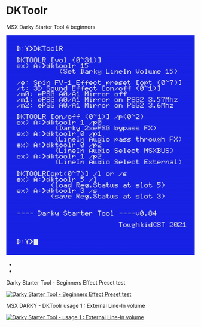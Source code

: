 # DKToolr
 MSX Darky Starter Tool 4 beginners

![MSX Darky Starter Tool 4 beginners](DKToolR8.jpg)

*
*
 Darky Starter Tool - Beginners Effect Preset test
 
 
[![Darky Starter Tool - Beginners Effect Preset test](https://yt-embed.herokuapp.com/embed?v=UbZ_WyOio24)](https://youtu.be/UbZ_WyOio24 "Darky Starter Tool - Beginners Effect Preset test")


MSX DARKY - DKToolr usage 1 : External Line-In volume

[![Darky Starter Tool - usage 1 : External Line-In volume](https://yt-embed.herokuapp.com/embed?v=P-y_Njnhjf0)](https://www.youtube.com/watch?v=P-y_Njnhjf0 "Darky Starter Tool - usage 1 : External Line-In volume")

